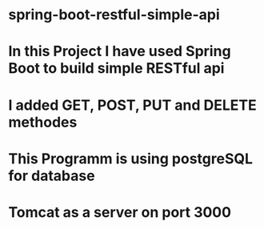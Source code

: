 # spring-boot-restful-simple-api
# In this Project I have used Spring Boot to build simple RESTful api
# I added GET, POST, PUT and DELETE methodes
# This Programm is using postgreSQL for database
# Tomcat as a server on port 3000


